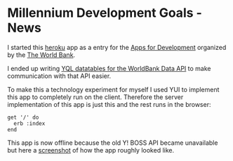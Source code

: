 # Millennium Development Goals - News

I started this [heroku][heroku] app as a entry for the [Apps for Development][appsfordevelopment] organized by the [The World Bank][worldbank].

I ended up writing [YQL datatables for the WorldBank Data API][yql_worldbank] to make communication with that API easier.

To make this a technology experiment for myself I used YUI to implement this app to completely run on the client. Therefore the server implementation of this app is just this and the rest runs in the browser:

    get '/' do
      erb :index
    end

This app is now offline because the old Y! BOSS API became unavailable but here a [screenshot](./mdgnews_screenshot.png) of how the app roughly looked like.






[appsfordevelopment]: http://appsfordevelopment.challengepost.com
[worldbank]: http://www.worldbank.org/
[heroku]: http://www.heroku.com
[yql_worldbank]: https://github.com/spier/yql_worldbank